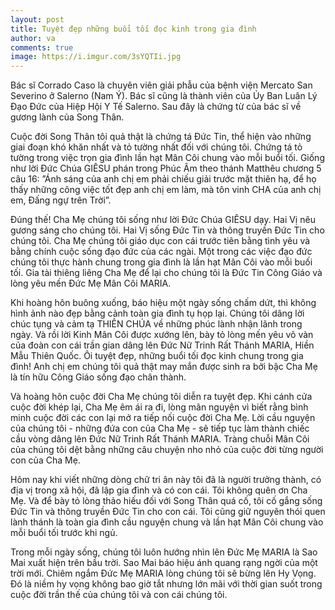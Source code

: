 ```yaml
---
layout: post
title: Tuyệt đẹp những buổi tối đọc kinh trong gia đình
author: va
comments: true
image: https://i.imgur.com/3sYQTIi.jpg
---
```


Bác sĩ Corrado Caso là chuyên viên giải phẫu của bệnh viện Mercato San Severino ở Salerno (Nam Ý). Bác sĩ cũng là thành viên của Ủy Ban Luân Lý Đạo Đức của Hiệp Hội Y Tế Salerno. Sau đây là chứng từ của bác sĩ về gương lành của Song Thân.

Cuộc đời Song Thân tôi quả thật là chứng tá Đức Tin, thể hiện vào những giai đoạn khó khăn nhất và tỏ tường nhất đối với chúng tôi. Chứng tá tỏ tường trong việc trọn gia đình lần hạt Mân Côi chung vào mỗi buổi tối. Giống như lời Đức Chúa GIÊSU phán trong Phúc Âm theo thánh Matthêu chương 5 câu 16: ”Ánh sáng của anh chị em phải chiếu giải trước mặt thiên hạ, để họ thấy những công việc tốt đẹp anh chị em làm, mà tôn vinh CHA của anh chị em, Đấng ngự trên Trời”.

Đúng thế! Cha Mẹ chúng tôi sống như lời Đức Chúa GIÊSU dạy. Hai Vị nêu gương sáng cho chúng tôi. Hai Vị sống Đức Tin và thông truyền Đức Tin cho chúng tôi. Cha Mẹ chúng tôi giáo dục con cái trước tiên bằng tình yêu và bằng chính cuộc sống đạo đức của các ngài. Một trong các việc đạo đức chúng tôi thực hành chung trong gia đình là lần hạt Mân Côi vào mỗi buối tối. Gia tài thiêng liêng Cha Mẹ để lại cho chúng tôi là Đức Tin Công Giáo và lòng yêu mến Đức Mẹ Mân Côi MARIA.

Khi hoàng hôn buông xuống, báo hiệu một ngày sống chấm dứt, thì không hình ảnh nào đẹp bằng cảnh toàn gia đình tụ họp lại. Chúng tôi dâng lời chúc tụng và cảm tạ THIÊN CHÚA về những phúc lành nhận lãnh trong ngày. Và rồi lời Kinh Mân Côi được xướng lên, bày tỏ lòng mến yêu vô vàn của đoàn con cái trần gian dâng lên Đức Nữ Trinh Rất Thánh MARIA, Hiền Mẫu Thiên Quốc. Ôi tuyệt đẹp, những buổi tối đọc kinh chung trong gia đình! Anh chị em chúng tôi quả thật may mắn được sinh ra bởi bậc Cha Mẹ là tín hữu Công Giáo sống đạo chân thành.

Và hoàng hôn cuộc đời Cha Mẹ chúng tôi diễn ra tuyệt đẹp. Khi cánh cửa cuộc đời khép lại, Cha Mẹ êm ái ra đi, lòng mãn nguyện vì biết rằng bình minh cuộc đời các con lại mở ra tiếp nối cuộc đời Cha Mẹ. Lời cầu nguyện của chúng tôi - những đứa con của Cha Mẹ - sẽ tiếp tục làm thành chiếc cầu vòng dâng lên Đức Nữ Trinh Rất Thánh MARIA. Tràng chuỗi Mân Côi của chúng tôi dệt bằng những câu chuyện nho nhỏ của cuộc đời từng người con của Cha Mẹ.

Hôm nay khi viết những dòng chữ tri ân này tôi đã là người trưởng thành, có địa vị trong xã hội, đã lập gia đình và có con cái. Tôi không quên ơn Cha Mẹ. Và để bày tỏ lòng thảo hiếu đối với Song Thân quá cố, tôi cố gắng sống Đức Tin và thông truyền Đức Tin cho con cái. Tôi cũng giữ nguyên thói quen lành thánh là toàn gia đình cầu nguyện chung và lần hạt Mân Côi chung vào mỗi buổi tối trước khi ngủ.

Trong mỗi ngày sống, chúng tôi luôn hướng nhìn lên Đức Mẹ MARIA là Sao Mai xuất hiện trên bầu trời. Sao Mai báo hiệu ánh quang rạng ngời của một trời mới. Chiêm ngắm Đức Mẹ MARIA lòng chúng tôi sẽ bừng lên Hy Vọng. Đó là niềm hy vọng không bao giờ tắt nhưng lớn mãi với thời gian suốt trong cuộc đời trần thế của chúng tôi và con cái chúng tôi.
